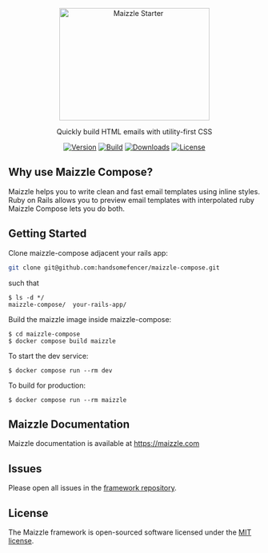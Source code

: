 <div align="center">
  <p>
    <a href="https://maizzle.com" target="_blank">
      <picture>
        <source media="(prefers-color-scheme: dark)" srcset="https://github.com/maizzle/maizzle/raw/master/.github/logo-dark.svg">
        <img alt="Maizzle Starter" src="https://github.com/maizzle/maizzle/raw/master/.github/logo-light.svg" width="300" height="225" style="max-width: 100%;">
      </picture>
    </a>
  </p>
  <p>Quickly build HTML emails with utility-first CSS</p>
<div>

  [![Version][npm-version-shield]][npm]
  [![Build][github-ci-shield]][github-ci]
  [![Downloads][npm-stats-shield]][npm-stats]
  [![License][license-shield]][license]

  </div>
</div>

## Why use Maizzle Compose?

Maizzle helps you to write clean and fast email templates using inline styles. Ruby on Rails allows you to preview email templates with interpolated ruby Maizzle Compose lets you do both. 

## Getting Started

Clone maizzle-compose adjacent your rails app: 

```bash
git clone git@github.com:handsomefencer/maizzle-compose.git
```

such that
```
$ ls -d */
maizzle-compose/  your-rails-app/
```

Build the maizzle image inside maizzle-compose:

```
$ cd maizzle-compose
$ docker compose build maizzle
```

To start the dev service:

```
$ docker compose run --rm dev
```

To build for production:

```
$ docker compose run --rm maizzle
```

## Maizzle Documentation

Maizzle documentation is available at https://maizzle.com

## Issues

Please open all issues in the [framework repository](https://github.com/maizzle/framework).

## License

The Maizzle framework is open-sourced software licensed under the [MIT license](https://opensource.org/licenses/MIT).

[npm]: https://www.npmjs.com/package/@maizzle/framework
[npm-stats]: https://npm-stat.com/charts.html?package=%40maizzle%2Fframework&from=2019-03-27
[npm-version-shield]: https://img.shields.io/npm/v/@maizzle/framework.svg
[npm-stats-shield]: https://img.shields.io/npm/dt/@maizzle/framework.svg?color=6875f5
[github-ci]: https://github.com/maizzle/framework/actions
[github-ci-shield]: https://github.com/maizzle/framework/actions/workflows/nodejs.yml/badge.svg
[license]: ./LICENSE
[license-shield]: https://img.shields.io/npm/l/@maizzle/framework.svg?color=0e9f6e
